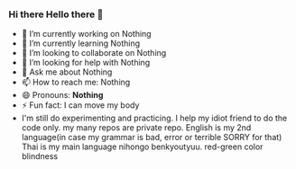 ### Hi there Hello there 👋

- 🔭 I’m currently working on Nothing
- 🌱 I’m currently learning Nothing
- 👯 I’m looking to collaborate on Nothing
- 🤔 I’m looking for help with Nothing
- 💬 Ask me about Nothing
- 📫 How to reach me: Nothing
- 😄 Pronouns: **Nothing**
- ⚡ Fun fact: I can move my body
- I'm still do experimenting and practicing. I help my idiot friend to do the code only. my many repos are private repo. English is my 2nd language(in case my grammar is bad, error or terrible SORRY for that) Thai is my main language nihongo benkyoutyuu. red-green color blindness

